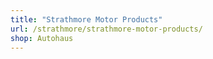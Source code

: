 ```yaml
---
title: "Strathmore Motor Products"
url: /strathmore/strathmore-motor-products/
shop: Autohaus
---
```

